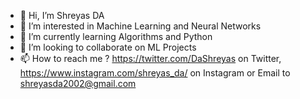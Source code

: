 - 👋 Hi, I’m Shreyas DA
- 👀 I’m interested in Machine Learning and Neural Networks
- 🌱 I’m currently learning Algorithms and Python
- 💞️ I’m looking to collaborate on ML Projects
- 📫 How to reach me ? https://twitter.com/DaShreyas on Twitter, https://www.instagram.com/shreyas_da/ on Instagram or Email to shreyasda2002@gmail.com

<!---
shreyasda/shreyasda is a ✨ special ✨ repository because its `README.md` (this file) appears on your GitHub profile.
You can click the Preview link to take a look at your changes.
--->
